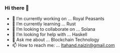 ### Hi there 👋
- 🔭 I’m currently working on ... Royal Peasants
- 🌱 I’m currently learning ... Rust
- 👯 I’m looking to collaborate on ... Solana
- 🤔 I’m looking for help with ... Haskell
- 💬 Ask me about ... Blockchain Technology
- 📫 How to reach me: ... Itahand.naizir@gmail.com

<!--
**Itahand/Itahand** is a ✨ _special_ ✨ repository because its `README.md` (this file) appears on your GitHub profile.

Here are some ideas to get you started:

- 🔭 I’m currently working on ... FEC
- 🌱 I’m currently learning ... Gun.js
- 👯 I’m looking to collaborate on ... Cardano
- 🤔 I’m looking for help with ... Haskell
- 💬 Ask me about ... Blockchain Technology
- 📫 How to reach me: ... Itahand.naizir@gmail.com
- 😄 Pronouns: ...
- ⚡ Fun fact: ... 
-->
